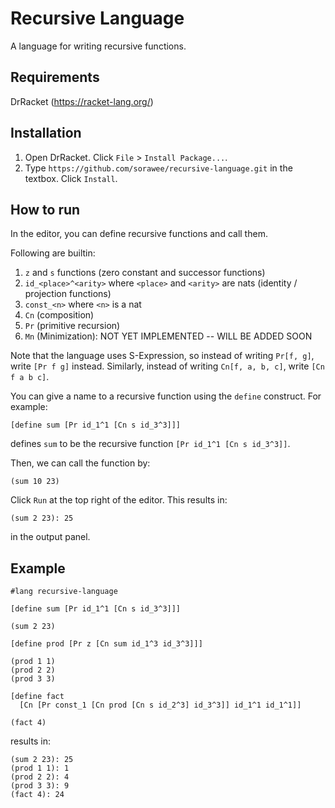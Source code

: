 # Recursive Language

A language for writing recursive functions.

## Requirements

DrRacket (https://racket-lang.org/)

## Installation

1. Open DrRacket. Click `File` > `Install Package...`.
2. Type `https://github.com/sorawee/recursive-language.git` in the textbox. Click `Install`.

## How to run

In the editor, you can define recursive functions and call them.

Following are builtin:

1. `z` and `s` functions (zero constant and successor functions)
2. `id_<place>^<arity>` where `<place>` and `<arity>` are nats (identity / projection functions)
3. `const_<n>` where `<n>` is a nat
4. `Cn` (composition)
5. `Pr` (primitive recursion)
6. `Mn` (Minimization): NOT YET IMPLEMENTED -- WILL BE ADDED SOON

Note that the language uses S-Expression, so instead of writing `Pr[f, g]`, write `[Pr f g]` instead. Similarly, instead of writing `Cn[f, a, b, c]`, write `[Cn f a b c]`.

You can give a name to a recursive function using the `define` construct. For example:

```
[define sum [Pr id_1^1 [Cn s id_3^3]]]
```

defines `sum` to be the recursive function `[Pr id_1^1 [Cn s id_3^3]]`.

Then, we can call the function by:

```
(sum 10 23)
```


Click `Run` at the top right of the editor. This results in:

```
(sum 2 23): 25
```

in the output panel.

## Example

```
#lang recursive-language

[define sum [Pr id_1^1 [Cn s id_3^3]]]

(sum 2 23)

[define prod [Pr z [Cn sum id_1^3 id_3^3]]]

(prod 1 1)
(prod 2 2)
(prod 3 3)

[define fact
  [Cn [Pr const_1 [Cn prod [Cn s id_2^3] id_3^3]] id_1^1 id_1^1]]

(fact 4)
```

results in:

```
(sum 2 23): 25
(prod 1 1): 1
(prod 2 2): 4
(prod 3 3): 9
(fact 4): 24
```
